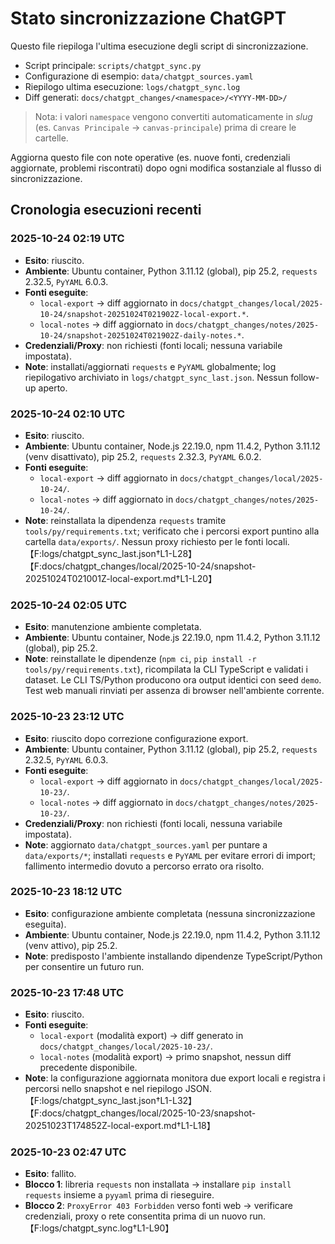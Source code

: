 # Stato sincronizzazione ChatGPT

Questo file riepiloga l'ultima esecuzione degli script di sincronizzazione.

- Script principale: `scripts/chatgpt_sync.py`
- Configurazione di esempio: `data/chatgpt_sources.yaml`
- Riepilogo ultima esecuzione: `logs/chatgpt_sync.log`
- Diff generati: `docs/chatgpt_changes/<namespace>/<YYYY-MM-DD>/`

> Nota: i valori `namespace` vengono convertiti automaticamente in *slug*
(es. `Canvas Principale` → `canvas-principale`) prima di creare le cartelle.

Aggiorna questo file con note operative (es. nuove fonti, credenziali aggiornate,
problemi riscontrati) dopo ogni modifica sostanziale al flusso di sincronizzazione.

## Cronologia esecuzioni recenti

### 2025-10-24 02:19 UTC
- **Esito**: riuscito.
- **Ambiente**: Ubuntu container, Python 3.11.12 (global), pip 25.2, `requests` 2.32.5, `PyYAML` 6.0.3.
- **Fonti eseguite**:
  - `local-export` → diff aggiornato in `docs/chatgpt_changes/local/2025-10-24/snapshot-20251024T021902Z-local-export.*`.
  - `local-notes` → diff aggiornato in `docs/chatgpt_changes/notes/2025-10-24/snapshot-20251024T021902Z-daily-notes.*`.
- **Credenziali/Proxy**: non richiesti (fonti locali; nessuna variabile impostata).
- **Note**: installati/aggiornati `requests` e `PyYAML` globalmente; log riepilogativo archiviato in `logs/chatgpt_sync_last.json`. Nessun follow-up aperto.

### 2025-10-24 02:10 UTC
- **Esito**: riuscito.
- **Ambiente**: Ubuntu container, Node.js 22.19.0, npm 11.4.2, Python 3.11.12 (venv disattivato), pip 25.2, `requests` 2.32.3, `PyYAML` 6.0.2.
- **Fonti eseguite**:
  - `local-export` → diff aggiornato in `docs/chatgpt_changes/local/2025-10-24/`.
  - `local-notes` → diff aggiornato in `docs/chatgpt_changes/notes/2025-10-24/`.
- **Note**: reinstallata la dipendenza `requests` tramite `tools/py/requirements.txt`; verificato che i percorsi export puntino alla cartella `data/exports/`. Nessun proxy richiesto per le fonti locali.【F:logs/chatgpt_sync_last.json†L1-L28】【F:docs/chatgpt_changes/local/2025-10-24/snapshot-20251024T021001Z-local-export.md†L1-L20】

### 2025-10-24 02:05 UTC
- **Esito**: manutenzione ambiente completata.
- **Ambiente**: Ubuntu container, Node.js 22.19.0, npm 11.4.2, Python 3.11.12 (global), pip 25.2.
- **Note**: reinstallate le dipendenze (`npm ci`, `pip install -r tools/py/requirements.txt`), ricompilata la CLI TypeScript e validati i dataset. Le CLI TS/Python producono ora output identici con seed `demo`. Test web manuali rinviati per assenza di browser nell'ambiente corrente.

### 2025-10-23 23:12 UTC
- **Esito**: riuscito dopo correzione configurazione export.
- **Ambiente**: Ubuntu container, Python 3.11.12 (global), pip 25.2, `requests` 2.32.5, `PyYAML` 6.0.3.
- **Fonti eseguite**:
  - `local-export` → diff aggiornato in `docs/chatgpt_changes/local/2025-10-23/`.
  - `local-notes` → diff aggiornato in `docs/chatgpt_changes/notes/2025-10-23/`.
- **Credenziali/Proxy**: non richiesti (fonti locali, nessuna variabile impostata).
- **Note**: aggiornato `data/chatgpt_sources.yaml` per puntare a `data/exports/*`; installati `requests` e `PyYAML` per evitare errori di import; fallimento intermedio dovuto a percorso errato ora risolto.

### 2025-10-23 18:12 UTC
- **Esito**: configurazione ambiente completata (nessuna sincronizzazione eseguita).
- **Ambiente**: Ubuntu container, Node.js 22.19.0, npm 11.4.2, Python 3.11.12 (venv attivo), pip 25.2.
- **Note**: predisposto l'ambiente installando dipendenze TypeScript/Python per consentire un futuro run.

### 2025-10-23 17:48 UTC
- **Esito**: riuscito.
- **Fonti eseguite**:
  - `local-export` (modalità export) → diff generato in `docs/chatgpt_changes/local/2025-10-23/`.
  - `local-notes` (modalità export) → primo snapshot, nessun diff precedente disponibile.
- **Note**: la configurazione aggiornata monitora due export locali e registra i percorsi
  nello snapshot e nel riepilogo JSON.【F:logs/chatgpt_sync_last.json†L1-L32】【F:docs/chatgpt_changes/local/2025-10-23/snapshot-20251023T174852Z-local-export.md†L1-L18】

### 2025-10-23 02:47 UTC
- **Esito**: fallito.
- **Blocco 1**: libreria `requests` non installata → installare `pip install requests`
  insieme a `pyyaml` prima di rieseguire.
- **Blocco 2**: `ProxyError 403 Forbidden` verso fonti web → verificare credenziali, proxy
  o rete consentita prima di un nuovo run.【F:logs/chatgpt_sync.log†L1-L90】
